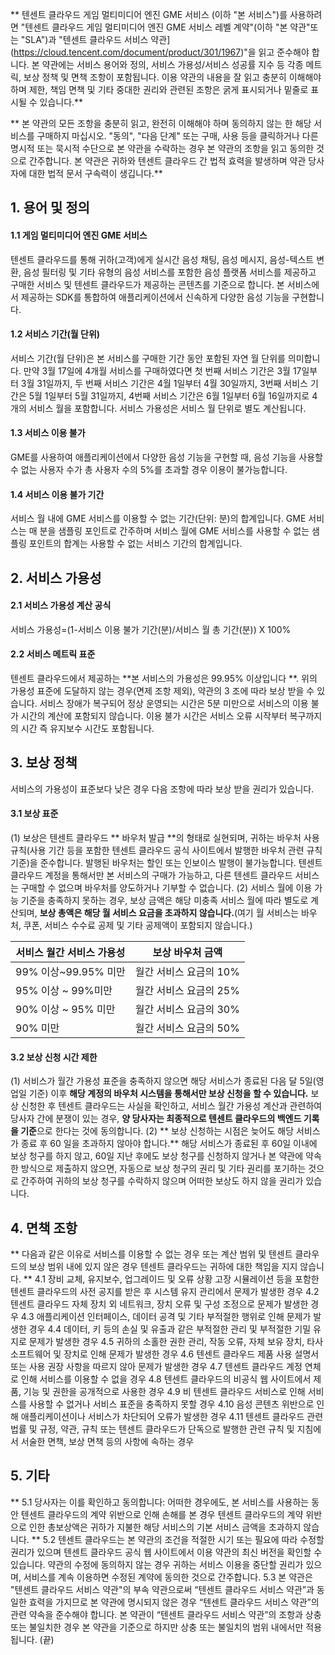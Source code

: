** 텐센트 클라우드 게임 멀티미디어 엔진 GME 서비스 (이하 "본 서비스")를 사용하려면 "텐센트 클라우드 게임 멀티미디어 엔진 GME 서비스 레벨 계약"(이하 "본 약관"또는 "SLA")과 "텐센트 클라우드 서비스 약관] (https://cloud.tencent.com/document/product/301/1967)"을 읽고 준수해야 합니다. 본 약관에는 서비스 용어와 정의, 서비스 가용성/서비스 성공률 지수 등 각종 메트릭, 보상 정책 및 면책 조항이 포함됩니다. 이용 약관의 내용을 잘 읽고 충분히 이해해야 하며 제한, 책임 면책 및 기타 중대한 권리와 관련된 조항은 굵게 표시되거나 밑줄로 표시될 수 있습니다.**

** 본 약관의 모든 조항을 충분히 읽고, 완전히 이해해야 하며 동의하지 않는 한 해당 서비스를 구매하지 마십시오. "동의", "다음 단계" 또는 구매, 사용 등을 클릭하거나 다른 명시적 또는 묵시적 수단으로 본 약관을 수락하는 경우 본 약관의 조항을 읽고 동의한 것으로 간주합니다. 본 약관은 귀하와 텐센트 클라우드 간 법적 효력을 발생하며 약관 당사자에 대한 법적 문서 구속력이 생깁니다.**


## 1. 용어 및 정의
#### 1.1 게임 멀티미디어 엔진 GME 서비스
텐센트 클라우드를 통해 귀하(고객)에게 실시간 음성 채팅, 음성 메시지, 음성-텍스트 변환, 음성 필터링 및 기타 유형의 음성 서비스를 포함한 음성 플랫폼 서비스를 제공하고 구매한 서비스 및 텐센트 클라우드가 제공하는 콘텐츠를 기준으로 합니다. 본 서비스에서 제공하는 SDK를 통합하여 애플리케이션에서 신속하게 다양한 음성 기능을 구현합니다.
#### 1.2 서비스 기간(월 단위)
서비스 기간(월 단위)은 본 서비스를 구매한 기간 동안 포함된 자연 월 단위를 의미합니다. 만약 3월 17일에 4개월 서비스를 구매하였다면 첫 번째 서비스 기간은 3월 17일부터 3월 31일까지, 두 번째 서비스 기간은 4월 1일부터 4월 30일까지, 3번째 서비스 기간은 5월 1일부터 5월 31일까지, 4번째 서비스 기간은 6월 1일부터 6월 16일까지로 4개의 서비스 월을 포함합니다. 서비스 가용성은 서비스 월 단위로 별도 계산됩니다.
#### 1.3 서비스 이용 불가
GME를 사용하여 애플리케이션에서 다양한 음성 기능을 구현할 때, 음성 기능을 사용할 수 없는 사용자 수가 총 사용자 수의 5%를 초과할 경우 이용이 불가능합니다.

#### 1.4 서비스 이용 불가 기간
서비스 월 내에 GME 서비스를 이용할 수 없는 기간(단위: 분)의 합계입니다. GME 서비스는 매 분을 샘플링 포인트로 간주하며 서비스 월에 GME 서비스를 사용할 수 없는 샘플링 포인트의 합계는 사용할 수 없는 서비스 기간의 합계입니다.

##  2. 서비스 가용성
#### 2.1 서비스 가용성 계산 공식
서비스 가용성=(1-서비스 이용 불가 기간(분)/서비스 월 총 기간(분)) X 100%

#### 2.2 서비스 메트릭 표준
텐센트 클라우드에서 제공하는 **본 서비스의 가용성은 99.95% 이상입니다 **. 위의 가용성 표준에 도달하지 않는 경우(면제 조항 제외), 약관의 3 조에 따라 보상 받을 수 있습니다.
서비스 장애가 복구되어 정상 운영되는 시간은 5분 미만으로 서비스의 이용 불가 시간의 계산에 포함되지 않습니다. 이용 불가 시간은 서비스 오류 시작부터 복구까지의 시간 즉 유지보수 시간도 포함됩니다.

## 3. 보상 정책
서비스의 가용성이 표준보다 낮은 경우 다음 조항에 따라 보상 받을 권리가 있습니다.
#### 3.1 보상 표준
(1) 보상은 텐센트 클라우드 ** 바우처 발급 **의 형태로 실현되며, 귀하는 바우처 사용 규칙(사용 기간 등을 포함한 텐센트 클라우드 공식 사이트에서 발행한 바우처 관련 규칙 기준)을 준수합니다. 발행된 바우처는 할인 또는 인보이스 발행이 불가능합니다. 텐센트 클라우드 계정을 통해서만 본 서비스의 구매가 가능하고, 다른 텐센트 클라우드 서비스는 구매할 수 없으며 바우처를 양도하거나 기부할 수 없습니다.
(2) 서비스 월에 이용 가능 기준을 충족하지 못하는 경우, 보상 금액은 해당 미충족 서비스 월에 따라 별도로 계산되며, **보상 총액은 해당 월 서비스 요금을 초과하지 않습니다.**(여기 월 서비스는 바우처, 쿠폰, 서비스 수수료 공제 및 기타 공제액이 포함되지 않습니다.)

| 서비스 월간 서비스 가용성          | 보상 바우처 금액     |
| ------------------- | ----------- |
| 99% 이상~99.95% 미만| 월간 서비스 요금의 10%|
| 95% 이상 ~ 99%미만   |월간 서비스 요금의 25%|
| 90% 이상 ~ 95% 미만   | 월간 서비스 요금의 30%|
| 90% 미만          | 월간 서비스 요금의 50%|

#### 3.2 보상 신청 시간 제한
(1) 서비스가 월간 가용성 표준을 충족하지 않으면 해당 서비스가 종료된 다음 달 5일(영업일 기준) 이후 **해당 계정의 바우처 시스템을 통해서만 보상 신청을 할 수 있습니다.** 보상 신청한 후 텐센트 클라우드는 사실을 확인하고, 서비스 월간 가용성 계산과 관련하여 당사자 간에 분쟁이 있는 경우, **양 당사자는 최종적으로 텐센트 클라우드의 백엔드 기록을 기준**으로 한다는 것에 동의합니다.
(2) ** 보상 신청하는 시점은 늦어도 해당 서비스가 종료 후 60 일을 초과하지 않아야 합니다.** 해당 서비스가 종료된 후 60일 이내에 보상 청구를 하지 않고, 60일 지난 후에도 보상 청구를 신청하지 않거나 본 약관에 약속한 방식으로 제출하지 않으면, 자동으로 보상 청구의 권리 및 기타 권리를 포기하는 것으로 간주하여 귀하의 보상 청구를 수락하지 않으며 어떠한 보상도 하지 않을 권리가 있습니다.

## 4. 면책 조항
** 다음과 같은 이유로 서비스를 이용할 수 없는 경우 또는 계산 범위 및 텐센트 클라우드의 보상 범위 내에 있지 않은 경우 텐센트 클라우드는 귀하에 대한 책임을 지지 않습니다. **
4.1 장비 교체, 유지보수, 업그레이드 및 오류 상황 고장 시뮬레이션 등을 포함한 텐센트 클라우드의 사전 공지를 받은 후 시스템 유지 관리에서 문제가 발생한 경우
4.2 텐센트 클라우드 자체 장치 외 네트워크, 장치 오류 및 구성 조정으로 문제가 발생한 경우
4.3 애플리케이션 인터페이스, 데이터 공격 및 기타 부적절한 행위로 인해 문제가 발생한 경우
4.4 데이터, 키 등의 손실 및 유출과 같은 부적절한 관리 및 부적절한 기밀 유지로 문제가 발생한 경우
4.5 귀하의 소홀한 권한 관리, 작동 오류, 자체 보유 장치, 타사 소프트웨어 및 장치로 인해 문제가 발생한 경우
4.6 텐센트 클라우드 제품 사용 설명서 또는 사용 권장 사항을 따르지 않아 문제가 발생한 경우
4.7 텐센트 클라우드 계정 연체로 인해 서비스를 이용할 수 없을 경우
4.8 텐센트 클라우드의 비공식 웹 사이트에서 제품, 기능 및 권한을 공개적으로 사용한 경우
4.9 비 텐센트 클라우드 서비스로 인해 서비스를 사용할 수 없거나 서비스 표준을 충족하지 못할 경우
4.10 음성 콘텐츠 위반으로 인해 애플리케이션이나 서비스가 차단되어 오류가 발생한 경우
4.11 텐센트 클라우드 관련 법률 및 규정, 약관, 규칙 또는 텐센트 클라우드가 단독으로 발행한 관련 규칙 및 지침에서 서술한 면책, 보상 면책 등의 사항에 속하는 경우

##  5. 기타
** 5.1 당사자는 이를 확인하고 동의합니다: 어떠한 경우에도, 본 서비스를 사용하는 동안 텐센트 클라우드의 계약 위반으로 인해 손해를 본 경우 텐센트 클라우드의 계약 위반으로 인한 총보상액은 귀하가 지불한 해당 서비스의 기본 서비스 금액을 초과하지 않습니다. **
5.2 텐센트 클라우드는 본 약관의 조건을 적절한 시기 또는 필요에 따라 수정할 권리가 있으며 텐센트 클라우드 공식 웹 사이트에서 이용 약관의 최신 버전을 확인할 수 있습니다. 약관의 수정에 동의하지 않는 경우 귀하는 서비스 이용을 중단할 권리가 있으며, 서비스를 계속 이용하면 수정된 계약에 동의한 것으로 간주합니다.
5.3 본 약관은 "텐센트 클라우드 서비스 약관"의 부속 약관으로써 “텐센트 클라우드 서비스 약관”과 동일한 효력을 가지므로 본 약관에 명시되지 않은 경우 “텐센트 클라우드 서비스 약관”의 관련 약속을 준수해야 합니다. 본 약관이 “텐센트 클라우드 서비스 약관”의 조항과 상충 또는 불일치한 경우 본 약관을 기준으로 하지만 상충 또는 불일치의 범위 내에서만 적용됩니다. (끝)

